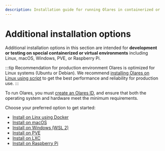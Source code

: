 ```yaml
---
description: Installation guide for running Olares in containerized or virtual environments on macOS, Windows, PVE, Raspberry Pi, and more. Intended for development and testing only, not for production use.
---
```


# Additional installation options

Additional installation options in this section are intended for **development or testing on special containerized or virtual environments** including Linux, macOS, Windows, PVE, or Raspberry Pi.

:::tip Recommendation for production environment
Olares is optimized for Linux systems (Ubuntu or Debian). We recommend [installing Olares on Linux using script](../../manual/get-started/install-olares.md) to get the best performance and reliability for production use.
:::

To run Olares, you must [create an Olares ID](../../manual/get-started/create-olares-id.md), and ensure that both the operating system and hardware meet the minimum requirements.

Choose your preferred option to get started:
- [Install on Linx using Docker](../../manual/get-started/install-linux-docker.md)
- [Install on macOS](/developer/install/mac)
- [Install on Windows (WSL 2)](/developer/install/windows)
- [Install on PVE](/developer/install/pve)
- [Install on LXC](/developer/install/lxc)
- [Install on Raspberry Pi](/developer/install/raspberry-pi)
